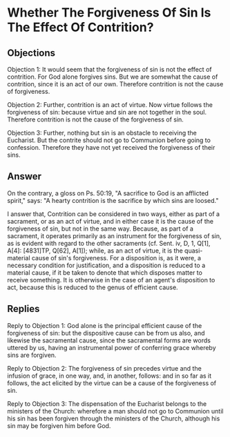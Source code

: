 # Whether The Forgiveness Of Sin Is The Effect Of Contrition?

## Objections

Objection 1: It would seem that the forgiveness of sin is not the effect of contrition. For God alone forgives sins. But we are somewhat the cause of contrition, since it is an act of our own. Therefore contrition is not the cause of forgiveness.

Objection 2: Further, contrition is an act of virtue. Now virtue follows the forgiveness of sin: because virtue and sin are not together in the soul. Therefore contrition is not the cause of the forgiveness of sin.

Objection 3: Further, nothing but sin is an obstacle to receiving the Eucharist. But the contrite should not go to Communion before going to confession. Therefore they have not yet received the forgiveness of their sins.

## Answer

On the contrary, a gloss on Ps. 50:19, "A sacrifice to God is an afflicted spirit," says: "A hearty contrition is the sacrifice by which sins are loosed."

I answer that, Contrition can be considered in two ways, either as part of a sacrament, or as an act of virtue, and in either case it is the cause of the forgiveness of sin, but not in the same way. Because, as part of a sacrament, it operates primarily as an instrument for the forgiveness of sin, as is evident with regard to the other sacraments (cf. Sent. iv, D, 1, Q[1], A[4]: [4831]TP, Q[62], A[1]); while, as an act of virtue, it is the quasi-material cause of sin's forgiveness. For a disposition is, as it were, a necessary condition for justification, and a disposition is reduced to a material cause, if it be taken to denote that which disposes matter to receive something. It is otherwise in the case of an agent's disposition to act, because this is reduced to the genus of efficient cause.

## Replies

Reply to Objection 1: God alone is the principal efficient cause of the forgiveness of sin: but the dispositive cause can be from us also, and likewise the sacramental cause, since the sacramental forms are words uttered by us, having an instrumental power of conferring grace whereby sins are forgiven.

Reply to Objection 2: The forgiveness of sin precedes virtue and the infusion of grace, in one way, and, in another, follows: and in so far as it follows, the act elicited by the virtue can be a cause of the forgiveness of sin.

Reply to Objection 3: The dispensation of the Eucharist belongs to the ministers of the Church: wherefore a man should not go to Communion until his sin has been forgiven through the ministers of the Church, although his sin may be forgiven him before God.